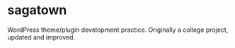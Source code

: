 # sagatown
WordPress theme/plugin development practice. Originally a college project, updated and improved.
